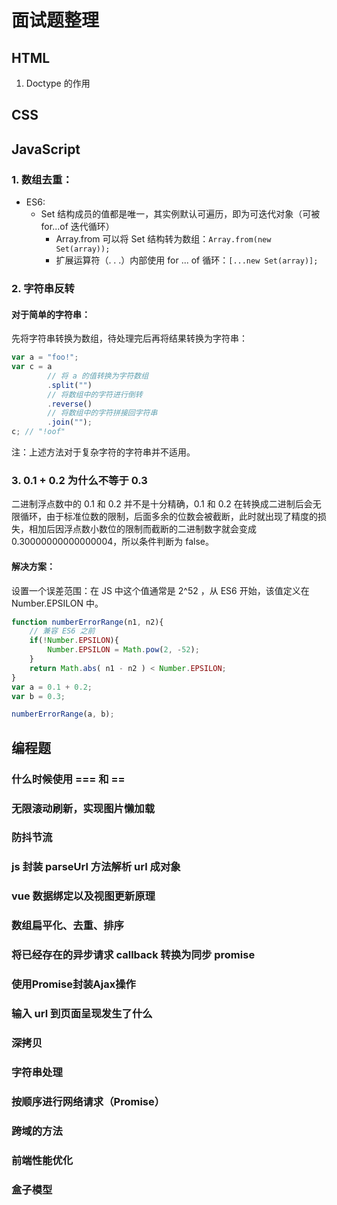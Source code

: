 

# 面试题整理

## HTML

1. Doctype 的作用









## CSS











## JavaScript

### 1. 数组去重：

- ES6:
  - Set 结构成员的值都是唯一，其实例默认可遍历，即为可迭代对象（可被 for...of 迭代循环）
    - Array.from 可以将 Set 结构转为数组：`Array.from(new Set(array));`
    - 扩展运算符（. . .）内部使用 for ... of 循环：`[...new Set(array)];`



### 2. 字符串反转

#### 对于简单的字符串：

先将字符串转换为数组，待处理完后再将结果转换为字符串：

```js
var a = "foo!";
var c = a
		// 将 a 的值转换为字符数组
		.split("")
		// 将数组中的字符进行倒转
		.reverse()
		// 将数组中的字符拼接回字符串
		.join("");
c; // "!oof"
```

注：上述方法对于复杂字符的字符串并不适用。



### 3. 0.1 + 0.2 为什么不等于 0.3

二进制浮点数中的 0.1 和 0.2 并不是十分精确，0.1 和 0.2 在转换成二进制后会无限循环，由于标准位数的限制，后面多余的位数会被截断，此时就出现了精度的损失，相加后因浮点数小数位的限制而截断的二进制数字就会变成 0.30000000000000004，所以条件判断为 false。

#### 解决方案：

设置一个误差范围：在 JS 中这个值通常是 2^52 ，从 ES6 开始，该值定义在 Number.EPSILON 中。
```js
function numberErrorRange(n1, n2){
    // 兼容 ES6 之前
    if(!Number.EPSILON){
        Number.EPSILON = Math.pow(2, -52);
    }
    return Math.abs( n1 - n2 ) < Number.EPSILON;
}
var a = 0.1 + 0.2;
var b = 0.3;

numberErrorRange(a, b);
```



## 编程题

### 什么时候使用 === 和 ==

### 无限滚动刷新，实现图片懒加载

### 防抖节流



### js 封装 parseUrl 方法解析 url 成对象

### vue 数据绑定以及视图更新原理

### 数组扁平化、去重、排序

### 将已经存在的异步请求 callback 转换为同步 promise

### 使用Promise封装Ajax操作

### 输入 url 到页面呈现发生了什么

### 深拷贝

### 字符串处理

### 按顺序进行网络请求（Promise）

### 跨域的方法

### 前端性能优化

### 盒子模型


